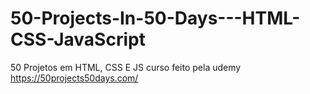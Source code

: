 # 50-Projects-In-50-Days---HTML-CSS-JavaScript
50 Projetos em HTML, CSS E JS curso feito pela udemy
https://50projects50days.com/
